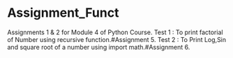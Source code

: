 # Assignment_Funct
Assignments 1 & 2 for Module 4 of Python Course.
Test 1 : To print factorial of Number using recursive function.#Assignment 5.
Test 2 : To Print Log,Sin and square root of a number using import math.#Assignment 6.
